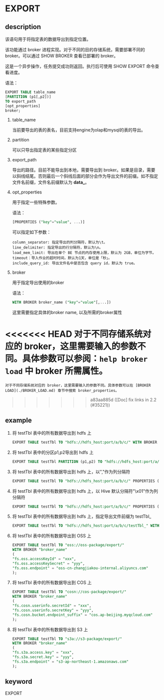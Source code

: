 # EXPORT

## description

该语句用于将指定表的数据导出到指定位置。

该功能通过 broker 进程实现。对于不同的目的存储系统，需要部署不同的 broker。可以通过 SHOW BROKER 查看已部署的 broker。

这是一个异步操作，任务提交成功则返回。执行后可使用 SHOW EXPORT 命令查看进度。

语法：

```sql
EXPORT TABLE table_name
[PARTITION (p1[,p2])]
TO export_path
[opt_properties]
broker;
```

1. table_name

    当前要导出的表的表名，目前支持engine为olap和mysql的表的导出。

2. partition

    可以只导出指定表的某些指定分区

3. export_path

    导出的路径。目前不能导出到本地，需要导出到 broker。如果是目录，需要以斜线结尾。否则最后一个斜线后面的部分会作为导出文件的前缀。如不指定文件名前缀，文件名前缀默认为 **data_**。

4. opt_properties

    用于指定一些特殊参数。

    语法：

    ```sql
    [PROPERTIES ("key"="value", ...)]
    ```

    可以指定如下参数：

    ```plain text
    column_separator: 指定导出的列分隔符，默认为\t。
    line_delimiter: 指定导出的行分隔符，默认为\n。
    load_mem_limit: 导出在单个 BE 节点的内存使用上限，默认为 2GB，单位为字节。
    timeout：导入作业的超时时间，默认为1天，单位是「秒」。
    include_query_id: 导出文件名中是否包含 query id，默认为 true。
    ```

5. broker

    用于指定导出使用的broker

    语法：

    ```sql
    WITH BROKER broker_name ("key"="value"[,...])
    ```

    这里需要指定具体的broker name, 以及所需的broker属性

<<<<<<< HEAD
    对于不同存储系统对应的 broker，这里需要输入的参数不同。具体参数可以参阅：`help broker load` 中 broker 所需属性。
=======
    对于不同存储系统对应的 broker，这里需要输入的参数不同。具体参数可以在 [BROKER LOAD](./BROKER_LOAD.md) 章节中搜索 broker_properties。
>>>>>>> a83aa885d ([Doc] fix links in 2.2 (#35221))

## example

1. 将 testTbl 表中的所有数据导出到 hdfs 上

    ```sql
    EXPORT TABLE testTbl TO "hdfs://hdfs_host:port/a/b/c/" WITH BROKER "broker_name" ("username"="xxx", "password"="yyy");
    ```

2. 将 testTbl 表中的分区p1,p2导出到 hdfs 上

    ```sql
    EXPORT TABLE testTbl PARTITION (p1,p2) TO "hdfs://hdfs_host:port/a/b/c/" WITH BROKER "broker_name" ("username"="xxx", "password"="yyy");
    ```

3. 将 testTbl 表中的所有数据导出到 hdfs 上，以","作为列分隔符

    ```sql
    EXPORT TABLE testTbl TO "hdfs://hdfs_host:port/a/b/c/" PROPERTIES ("column_separator"=",") WITH BROKER "broker_name" ("username"="xxx", "password"="yyy");
    ```

4. 将 testTbl 表中的所有数据导出到 hdfs 上，以 Hive 默认分隔符"\x01"作为列分隔符

    ```sql
    EXPORT TABLE testTbl TO "hdfs://hdfs_host:port/a/b/c/" PROPERTIES ("column_separator"="\\x01") WITH BROKER "broker_name";
    ```

5. 将 testTbl 表中的所有数据导出到 hdfs 上，指定导出文件前缀为 testTbl_

    ```sql
    EXPORT TABLE testTbl TO "hdfs://hdfs_host:port/a/b/c/testTbl_" WITH BROKER "broker_name";
    ```

6. 将 testTbl 表中的所有数据导出到 OSS 上

    ```sql
    EXPORT TABLE testTbl TO "oss://oss-package/export/"
    WITH BROKER "broker_name"
    (
    "fs.oss.accessKeyId" = "xxx",
    "fs.oss.accessKeySecret" = "yyy",
    "fs.oss.endpoint" = "oss-cn-zhangjiakou-internal.aliyuncs.com"
    );
    ```

7. 将 testTbl 表中的所有数据导出到 COS 上

    ```sql
    EXPORT TABLE testTbl TO "cosn://cos-package/export/"
    WITH BROKER "broker_name"
    (
    "fs.cosn.userinfo.secretId" = "xxx",
    "fs.cosn.userinfo.secretKey" = "yyy",
    "fs.cosn.bucket.endpoint_suffix" = "cos.ap-beijing.myqcloud.com"
    );
    ```

8. 将 testTbl 表中的所有数据导出到 S3 上

    ```sql
    EXPORT TABLE testTbl TO "s3a://s3-package/export/"
    WITH BROKER "broker_name"
    (
    "fs.s3a.access.key" = "xxx",
    "fs.s3a.secret.key" = "yyy",
    "fs.s3a.endpoint" = "s3-ap-northeast-1.amazonaws.com"
    );
    ```

## keyword

EXPORT
